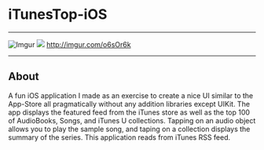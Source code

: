 iTunesTop-iOS
===================
---------

![Imgur](http://i.imgur.com/o6sOr6k.gifv)
![](http://i.imgur.com/o6sOr6k.gif)
http://imgur.com/o6sOr6k

---------
About
-------------
A fun iOS application I made as an exercise to create a nice UI similar to the App-Store all pragmatically without any addition libraries except UIKit. The app displays the featured feed from the iTunes store as well as the top 100 of AudioBooks, Songs, and iTunes U collections. Tapping on an audio object allows you to play the sample song, and taping on a collection displays the summary of the series. This application reads from iTunes RSS feed.






